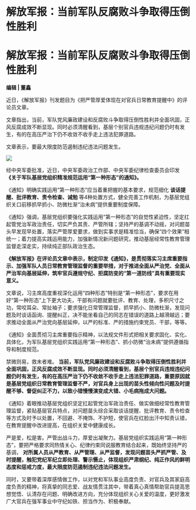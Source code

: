 # 解放军报：当前军队反腐败斗争取得压倒性胜利

# 解放军报：当前军队反腐败斗争取得压倒性胜利

**编辑 | 董鑫**

近日，《解放军报》刊发题目为《把严管厚爱体现在对官兵日常教育提醒中》的评论员文章。

文章指出，当前，军队党风廉政建设和反腐败斗争取得压倒性胜利并全面巩固，正风反腐成效不断显现。同时必须清醒看到，基层个别官兵违规违纪问题仍时有发生，有的在高压严治下仍不收敛不收手走上违法犯罪道路。

文章表示，要最大限度防范遏制违纪违法问题发生。

![](https://inews.gtimg.com/news_bt/OG1v9AhBZ5Kb5_V1SYhhTAljxZQ42ebo81gfMAnt7bvS4AA/1000)

经中央军委批准，近日，中央军委政治工作部、中央军委纪律检查委员会印发 **《关于军队基层党组织精准规范运用“第一种形态”的通知》。**

《通知》明确实践运用“第一种形态”应当着重把握的基本要求，规范细化 **谈话提醒、批评教育、责令检查、诫勉**
等4种处置方式，健全完善工作机制，为基层党组织关口前移抓早抓小、防微杜渐“治未病”提供重要制度保障。

《通知》强调，基层党组织要强化实践运用“第一种形态”的自觉性紧迫性，坚定扛起管党治军政治责任，切实严负其责、严管所辖；坚持严的基调不动摇，对问题苗头早发现早处置，落实严管厚爱要求，做到实事求是精准恰当，确保“四个效果”相统一；着力提高实践运用能力，加强新情况新问题研究，推动基层经常性教育管理监督走深走实，持续纯正部队政治生态。

**《解放军报》在评论员文章中表示，制定印发《通知》，是贯彻落实习主席重要指示、加强军队人员日常教育管理监督的重要举措，对于推进全面从严治党、全面从严治军向基层延伸，筑牢官兵遵规守纪、拒腐防变的“第一道防线”具有重要现实意义。**

文章说，习主席高度重视深化运用“四种形态”特别是“第一种形态”，要求在用好“第一种形态”上下更大功夫，干部有问题就要批评、教育、处理，多积尺寸之功，常咬耳朵、常扯袖子；要求强化日常管理监督，抓早抓小、防微杜渐，发现问题及时谈话函询、提醒纠正，决不能坐看自己的同志在错误的道路上越滑越远；要求推动全面从严治党向基层延伸，以严的标准、严的措施约束党员、干部，等等。

《通知》全面贯彻习主席重要指示精神，以法规文件形式把相关要求固化、实化、具体化，为军队基层党组织实践运用“第一种形态”、抓小防微“治未病”提供遵循指导和制度规范。

禁微则易，救末者难。
**当前，军队党风廉政建设和反腐败斗争取得压倒性胜利并全面巩固，正风反腐成效不断显现。同时必须清醒看到，基层个别官兵违规违纪问题仍时有发生，有的在高压严治下仍不收敛不收手走上违法犯罪道路，重要原因就是基层党组织日常教育管理监督不严，对官兵身上出现的苗头性倾向性问题及时提醒不够、督促纠正不力，以致小错慢慢演变成大错、小毛病拖成大问题。**

《通知》着眼推动基层党组织坚定扛起管党治军政治责任、做实做细经常性教育管理监督，紧贴基层官兵特点，对问题苗头综合采取谈话提醒、批评教育、责令检查等方式及时予以处置，不回避、不掩饰、不护短，使官兵在红脸出汗中知责认错，在教育提醒中改进提高，在组织关爱中健康成长。

严是爱，松是害。严管出战斗力，厚爱出凝聚力。基层党组织实践运用“第一种形态”，要把严格要求同热情关心、纪律约束同说服教育结合起来，既始终坚持严的基调，
**对所属人员从严教育、从严管理、从严监督，发现问题苗头严抓严管、及时提醒，触犯党纪军纪立即处理、警示慑止，体现组织严肃纲纪、纯正作风的鲜明态度和惩戒力度，最大限度防范遏制违纪违法问题发生。**

同时，又要带着深厚感情做工作，以对党和军队事业高度负责、对官兵及其家庭高度负责的精神，将真挚的同志爱、战友情贯注其中，带着真心真情帮助官兵提高思想觉悟、认清存在问题、明确改进方向，充分体现组织关心关爱的温度，更好激发广大官兵在强军事业中守纪如铁、担当作为、积极奉献。

